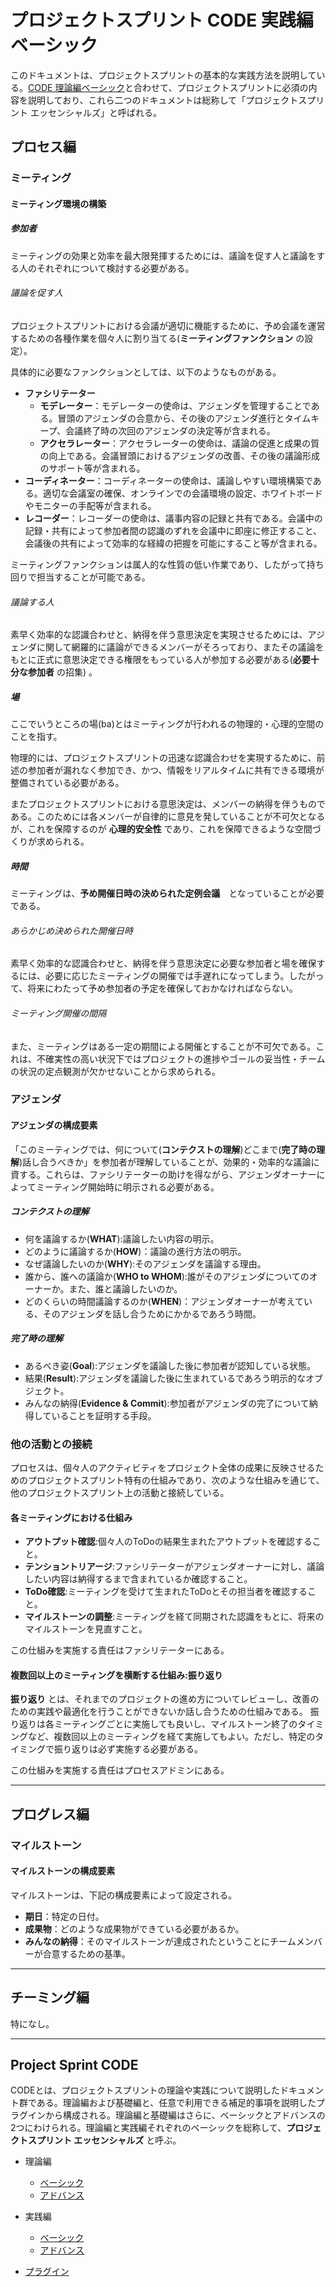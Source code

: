 # プロジェクトスプリント CODE 実践編 ベーシック

このドキュメントは、プロジェクトスプリントの基本的な実践方法を説明している。[CODE 理論編ベーシック](/ja/theory/basic.md)と合わせて、プロジェクトスプリントに必須の内容を説明しており、これら二つのドキュメントは総称して「プロジェクトスプリント エッセンシャルズ」と呼ばれる。

## プロセス編

### ミーティング

#### ミーティング環境の構築
#####  参加者
ミーティングの効果と効率を最大限発揮するためには、議論を促す人と議論をする人のそれぞれについて検討する必要がある。

###### 議論を促す人
プロジェクトスプリントにおける会議が適切に機能するために、予め会議を運営するための各種作業を個々人に割り当てる(**ミーティングファンクション** の設定）。

具体的に必要なファンクションとしては、以下のようなものがある。

* **ファシリテーター**
  - **モデレーター**：モデレーターの使命は、アジェンダを管理することである。冒頭のアジェンダの合意から、その後のアジェンダ進行とタイムキープ、会議終了時の次回のアジェンダの決定等が含まれる。
  - **アクセラレーター**：アクセラレーターの使命は、議論の促進と成果の質の向上である。会議冒頭におけるアジェンダの改善、その後の議論形成のサポート等が含まれる。
* **コーディネーター**：コーディネーターの使命は、議論しやすい環境構築である。適切な会議室の確保、オンラインでの会議環境の設定、ホワイトボードやモニターの手配等が含まれる。
* **レコーダー**：レコーダーの使命は、議事内容の記録と共有である。会議中の記録・共有によって参加者間の認識のずれを会議中に即座に修正すること、会議後の共有によって効率的な経緯の把握を可能にすること等が含まれる。

ミーティングファンクションは属人的な性質の低い作業であり、したがって持ち回りで担当することが可能である。

###### 議論する人
素早く効率的な認識合わせと、納得を伴う意思決定を実現させるためには、アジェンダに関して網羅的に議論ができるメンバーがそろっており、またその議論をもとに正式に意思決定できる権限をもっている人が参加する必要がある(**必要十分な参加者** の招集) 。

##### 場
ここでいうところの場(ba)とはミーティングが行われるの物理的・心理的空間のことを指す。

物理的には、プロジェクトスプリントの迅速な認識合わせを実現するために、前述の参加者が漏れなく参加でき、かつ、情報をリアルタイムに共有できる環境が整備されている必要がある。

またプロジェクトスプリントにおける意思決定は、メンバーの納得を伴うものである。このためには各メンバーが自律的に意見を発していることが不可欠となるが、これを保障するのが **心理的安全性** であり、これを保障できるような空間づくりが求められる。

##### 時間

ミーティングは、**予め開催日時の決められた定例会議**　となっていることが必要である。

###### あらかじめ決められた開催日時
素早く効率的な認識合わせと、納得を伴う意思決定に必要な参加者と場を確保するには、必要に応じたミーティングの開催では手遅れになってしまう。したがって、将来にわたって予め参加者の予定を確保しておかなければならない。

###### ミーティング開催の間隔
また、ミーティングはある一定の期間による開催とすることが不可欠である。これは、不確実性の高い状況下ではプロジェクトの進捗やゴールの妥当性・チームの状況の定点観測が欠かせないことから求められる。

### アジェンダ

#### アジェンダの構成要素

「このミーティングでは、何について(**コンテクストの理解**)どこまで(**完了時の理解**)話し合うべきか」を参加者が理解していることが、効果的・効率的な議論に資する。これらは、ファシリテーターの助けを得ながら、アジェンダオーナーによってミーティング開始時に明示される必要がある。

##### コンテクストの理解

* 何を議論するか(**WHAT**):議論したい内容の明示。
* どのように議論するか(**HOW**)：議論の進行方法の明示。
* なぜ議論したいのか(**WHY**):そのアジェンダを議論する理由。
* 誰から、誰への議論か(**WHO to WHOM**):誰がそのアジェンダについてのオーナーか。また、誰と議論したいのか。
* どのくらいの時間議論するのか(**WHEN**)：アジェンダオーナーが考えている、そのアジェンダを話し合うためにかかるであろう時間。

##### 完了時の理解
* あるべき姿(**Goal**):アジェンダを議論した後に参加者が認知している状態。
* 結果(**Result**):アジェンダを議論した後に生まれているであろう明示的なオブジェクト。
* みんなの納得(**Evidence & Commit**):参加者がアジェンダの完了について納得していることを証明する手段。

### 他の活動との接続

プロセスは、個々人のアクティビティをプロジェクト全体の成果に反映させるためのプロジェクトスプリント特有の仕組みであり、次のような仕組みを通じて、他のプロジェクトスプリント上の活動と接続している。

#### 各ミーティングにおける仕組み
  - **アウトプット確認**:個々人のToDoの結果生まれたアウトプットを確認すること。
  - **テンショントリアージ**:ファシリテーターがアジェンダオーナーに対し、議論したい内容は納得するまで含まれているか確認すること。
  - **ToDo確認**:ミーティングを受けて生まれたToDoとその担当者を確認すること。
  - **マイルストーンの調整**:ミーティングを経て同期された認識をもとに、将来のマイルストーンを見直すこと。

この仕組みを実施する責任はファシリテーターにある。

#### 複数回以上のミーティングを横断する仕組み:振り返り
**振り返り** とは、それまでのプロジェクトの進め方についてレビューし、改善のための実践や最適化を行うことができないか話し合うための仕組みである。
振り返りは各ミーティングごとに実施しても良いし、マイルストーン終了のタイミングなど、複数回以上のミーティングを経て実施してもよい。ただし、特定のタイミングで振り返りは必ず実施する必要がある。

この仕組みを実施する責任はプロセスアドミンにある。

---


## プログレス編

### マイルストーン

#### マイルストーンの構成要素
マイルストーンは、下記の構成要素によって設定される。

* **期日**：特定の日付。
* **成果物**：どのような成果物ができている必要があるか。
* **みんなの納得**：そのマイルストーンが達成されたということにチームメンバーが合意するための基準。

---

## チーミング編

特になし。

---

## Project Sprint CODE

CODEとは、プロジェクトスプリントの理論や実践について説明したドキュメント群である。理論編および基礎編と、任意で利用できる補足的事項を説明したプラグインから構成される。理論編と基礎編はさらに、ベーシックとアドバンスの2つにわけられる。理論編と実践編それぞれのベーシックを総称して、**プロジェクトスプリント エッセンシャルズ** と呼ぶ。

* 理論編
  - [ベーシック](/ja/theory/basic.md)
  - [アドバンス](/ja/theory/advance.md)

* 実践編
  - [ベーシック](/ja/practice/basic.md)
  - [アドバンス](/ja/practice/advance.md)

* [プラグイン](/ja/plug-in/index.md)
